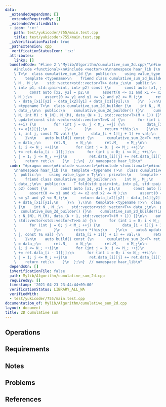 ```yaml
---
data:
  _extendedDependsOn: []
  _extendedRequiredBy: []
  _extendedVerifiedWith:
  - icon: ':x:'
    path: test/yukicoder/755/main.test.cpp
    title: test/yukicoder/755/main.test.cpp
  _isVerificationFailed: true
  _pathExtension: cpp
  _verificationStatusIcon: ':x:'
  attributes:
    links: []
  bundledCode: "#line 2 \"Mylib/Algorithm/cumulative_sum_2d.cpp\"\n#include <cassert>\n\
    #include <functional>\n#include <vector>\n\nnamespace haar_lib {\n  template <typename\
    \ T>\n  class cumulative_sum_2d {\n  public:\n    using value_type = T;\n\n  private:\n\
    \    template <typename>\n    friend class cumulative_sum_2d_builder;\n    int\
    \ N_, M_;\n    std::vector<std::vector<T>> data_;\n\n  public:\n    T fold(std::pair<int,\
    \ int> p1, std::pair<int, int> p2) const {\n      const auto [x1, y1] = p1;\n\
    \      const auto [x2, y2] = p2;\n      assert(0 <= x1 and x1 <= x2 and x2 <=\
    \ N_);\n      assert(0 <= y1 and y1 <= y2 and y2 <= M_);\n      return data_[x2][y2]\
    \ - data_[x1][y2] - data_[x2][y1] + data_[x1][y1];\n    }\n  };\n\n  template\
    \ <typename T>\n  class cumulative_sum_2d_builder {\n    int N_, M_;\n    std::vector<std::vector<T>>\
    \ data_;\n\n  public:\n    cumulative_sum_2d_builder() {}\n    cumulative_sum_2d_builder(int\
    \ N, int M) : N_(N), M_(M), data_(N + 1, std::vector<T>(M + 1)) {}\n\n    auto&\
    \ update(const std::vector<std::vector<T>>& a) {\n      for (int i = 0; i < N_;\
    \ ++i) {\n        for (int j = 0; j < M_; ++j) {\n          data_[i + 1][j + 1]\
    \ += a[i][j];\n        }\n      }\n      return *this;\n    }\n\n    auto& update(int\
    \ i, int j, const T& val) {\n      data_[i + 1][j + 1] += val;\n      return *this;\n\
    \    }\n\n    auto build() const {\n      cumulative_sum_2d<T> ret;\n      ret.data_\
    \ = data_;\n      ret.N_    = N_;\n      ret.M_    = M_;\n\n      for (int i =\
    \ 1; i <= N_; ++i)\n        for (int j = 0; j <= M_; ++j)\n          ret.data_[i][j]\
    \ += ret.data_[i - 1][j];\n      for (int i = 0; i <= N_; ++i)\n        for (int\
    \ j = 1; j <= M_; ++j)\n          ret.data_[i][j] += ret.data_[i][j - 1];\n  \
    \    return ret;\n    }\n  };\n}  // namespace haar_lib\n"
  code: "#pragma once\n#include <cassert>\n#include <functional>\n#include <vector>\n\
    \nnamespace haar_lib {\n  template <typename T>\n  class cumulative_sum_2d {\n\
    \  public:\n    using value_type = T;\n\n  private:\n    template <typename>\n\
    \    friend class cumulative_sum_2d_builder;\n    int N_, M_;\n    std::vector<std::vector<T>>\
    \ data_;\n\n  public:\n    T fold(std::pair<int, int> p1, std::pair<int, int>\
    \ p2) const {\n      const auto [x1, y1] = p1;\n      const auto [x2, y2] = p2;\n\
    \      assert(0 <= x1 and x1 <= x2 and x2 <= N_);\n      assert(0 <= y1 and y1\
    \ <= y2 and y2 <= M_);\n      return data_[x2][y2] - data_[x1][y2] - data_[x2][y1]\
    \ + data_[x1][y1];\n    }\n  };\n\n  template <typename T>\n  class cumulative_sum_2d_builder\
    \ {\n    int N_, M_;\n    std::vector<std::vector<T>> data_;\n\n  public:\n  \
    \  cumulative_sum_2d_builder() {}\n    cumulative_sum_2d_builder(int N, int M)\
    \ : N_(N), M_(M), data_(N + 1, std::vector<T>(M + 1)) {}\n\n    auto& update(const\
    \ std::vector<std::vector<T>>& a) {\n      for (int i = 0; i < N_; ++i) {\n  \
    \      for (int j = 0; j < M_; ++j) {\n          data_[i + 1][j + 1] += a[i][j];\n\
    \        }\n      }\n      return *this;\n    }\n\n    auto& update(int i, int\
    \ j, const T& val) {\n      data_[i + 1][j + 1] += val;\n      return *this;\n\
    \    }\n\n    auto build() const {\n      cumulative_sum_2d<T> ret;\n      ret.data_\
    \ = data_;\n      ret.N_    = N_;\n      ret.M_    = M_;\n\n      for (int i =\
    \ 1; i <= N_; ++i)\n        for (int j = 0; j <= M_; ++j)\n          ret.data_[i][j]\
    \ += ret.data_[i - 1][j];\n      for (int i = 0; i <= N_; ++i)\n        for (int\
    \ j = 1; j <= M_; ++j)\n          ret.data_[i][j] += ret.data_[i][j - 1];\n  \
    \    return ret;\n    }\n  };\n}  // namespace haar_lib\n"
  dependsOn: []
  isVerificationFile: false
  path: Mylib/Algorithm/cumulative_sum_2d.cpp
  requiredBy: []
  timestamp: '2021-04-23 23:44:44+09:00'
  verificationStatus: LIBRARY_ALL_WA
  verifiedWith:
  - test/yukicoder/755/main.test.cpp
documentation_of: Mylib/Algorithm/cumulative_sum_2d.cpp
layout: document
title: 2D cumulative sum
---
```


## Operations

## Requirements

## Notes

## Problems

## References
